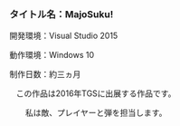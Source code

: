 ### タイトル名：MajoSuku!
開発環境：Visual Studio 2015  

動作環境：Windows 10  

制作日数：約三ヵ月  

    この作品は2016年TGSに出展する作品です。　　
    
　　私は敵、プレイヤーと弾を担当します。
